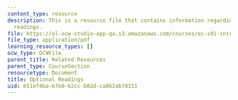 ```yaml
---
content_type: resource
description: This is a resource file that contains information regarding optional
  readings.
file: https://ol-ocw-studio-app-qa.s3.amazonaws.com/courses/ec-s01-internet-technology-in-local-and-global-communities-spring-2005-summer-2005/651ef4ba67e862ccb02dca862ab70151_MITEC_S01S05_optional_read.pdf
file_type: application/pdf
learning_resource_types: []
ocw_type: OCWFile
parent_title: Related Resources
parent_type: CourseSection
resourcetype: Document
title: Optional Readings
uid: 651ef4ba-67e8-62cc-b02d-ca862ab70151
---
```

